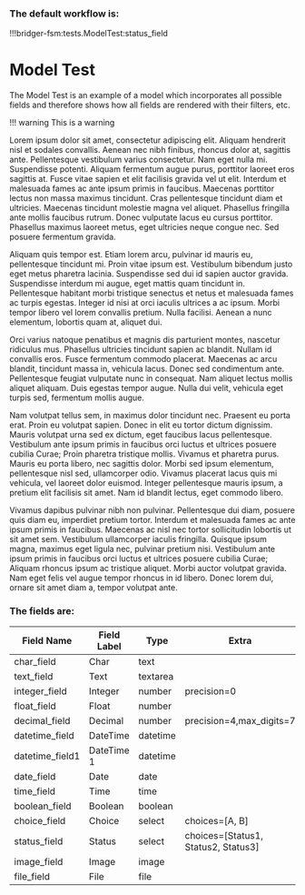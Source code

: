### The default workflow is:

!!!bridger-fsm:tests.ModelTest:status_field

# Model Test

The Model Test is an example of a model which incorporates all possible fields and therefore shows how all fields are rendered with their filters, etc.

!!! warning
    This is a warning

Lorem ipsum dolor sit amet, consectetur adipiscing elit. Aliquam hendrerit nisl et sodales convallis. Aenean nec nibh finibus, rhoncus dolor at, sagittis ante. Pellentesque vestibulum varius consectetur. Nam eget nulla mi. Suspendisse potenti. Aliquam fermentum augue purus, porttitor laoreet eros sagittis at. Fusce vitae sapien et elit facilisis gravida vel ut elit. Interdum et malesuada fames ac ante ipsum primis in faucibus. Maecenas porttitor lectus non massa maximus tincidunt. Cras pellentesque tincidunt diam et ultricies. Maecenas tincidunt molestie magna vel aliquet. Phasellus fringilla ante mollis faucibus rutrum. Donec vulputate lacus eu cursus porttitor. Phasellus maximus laoreet metus, eget ultricies neque congue nec. Sed posuere fermentum gravida.

Aliquam quis tempor est. Etiam lorem arcu, pulvinar id mauris eu, pellentesque tincidunt mi. Proin vitae ipsum est. Vestibulum bibendum justo eget metus pharetra lacinia. Suspendisse sed dui id sapien auctor gravida. Suspendisse interdum mi augue, eget mattis quam tincidunt in. Pellentesque habitant morbi tristique senectus et netus et malesuada fames ac turpis egestas. Integer id nisi at orci iaculis ultrices a ac ipsum. Morbi tempor libero vel lorem convallis pretium. Nulla facilisi. Aenean a nunc elementum, lobortis quam at, aliquet dui.

Orci varius natoque penatibus et magnis dis parturient montes, nascetur ridiculus mus. Phasellus ultricies tincidunt sapien ac blandit. Nullam id convallis eros. Fusce fermentum commodo placerat. Maecenas ac arcu blandit, tincidunt massa in, vehicula lacus. Donec sed condimentum ante. Pellentesque feugiat vulputate nunc in consequat. Nam aliquet lectus mollis aliquet aliquam. Duis egestas tempor augue. Nulla dui velit, vehicula eget turpis sed, fermentum mollis augue.

Nam volutpat tellus sem, in maximus dolor tincidunt nec. Praesent eu porta erat. Proin eu volutpat sapien. Donec in elit eu tortor dictum dignissim. Mauris volutpat urna sed ex dictum, eget faucibus lacus pellentesque. Vestibulum ante ipsum primis in faucibus orci luctus et ultrices posuere cubilia Curae; Proin pharetra tristique mollis. Vivamus et pharetra purus. Mauris eu porta libero, nec sagittis dolor. Morbi sed ipsum elementum, pellentesque nisl sed, ullamcorper odio. Vivamus placerat lacus quis mi vehicula, vel laoreet dolor euismod. Integer pellentesque mauris ipsum, a pretium elit facilisis sit amet. Nam id blandit lectus, eget commodo libero.

Vivamus dapibus pulvinar nibh non pulvinar. Pellentesque dui diam, posuere quis diam eu, imperdiet pretium tortor. Interdum et malesuada fames ac ante ipsum primis in faucibus. Maecenas ac nisl nec tortor sollicitudin lobortis ut sit amet sem. Vestibulum ullamcorper iaculis fringilla. Quisque ipsum magna, maximus eget ligula nec, pulvinar pretium nisi. Vestibulum ante ipsum primis in faucibus orci luctus et ultrices posuere cubilia Curae; Aliquam rhoncus ipsum ac tristique aliquet. Morbi auctor volutpat gravida. Nam eget felis vel augue tempor rhoncus in id libero. Donec lorem dui, ornare sit amet diam a, tempor volutpat ante.

### The fields are:

| Field Name      | Field Label | Type     | Extra                               |
|-----------------|-------------|----------|-------------------------------------|
| char_field      | Char        | text     |                                     |
| text_field      | Text        | textarea |                                     |
| integer_field   | Integer     | number   | precision=0                         |
| float_field     | Float       | number   |                                     |
| decimal_field   | Decimal     | number   | precision=4,max_digits=7            |
| datetime_field  | DateTime    | datetime |                                     |
| datetime_field1 | DateTime 1  | datetime |                                     |
| date_field      | Date        | date     |                                     |
| time_field      | Time        | time     |                                     |
| boolean_field   | Boolean     | boolean  |                                     |
| choice_field    | Choice      | select   | choices=[A, B]                      |
| status_field    | Status      | select   | choices=[Status1, Status2, Status3] |
| image_field     | Image       | image    |                                     |
| file_field      | File        | file     |                                     |



<!-- blockdiag {
    Lisa[color=orange, shape=cloud]
    Lisa2[color=red, shape=actor]


    Status1 -> Status2;
    Status2 -> Status3;
    Status1 -> Status3;
    Status3 -> Lisa;
    Lisa -> Lisa2;
} -->